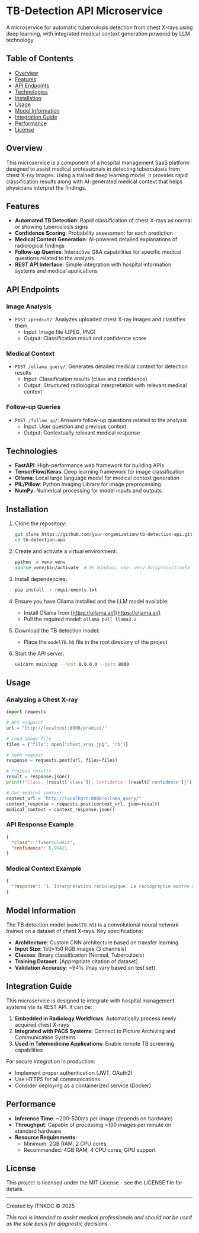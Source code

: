 # TB-Detection API Microservice



A microservice for automatic tuberculosis detection from chest X-rays using deep learning, with integrated medical context generation powered by LLM technology.

## Table of Contents

- [Overview](#overview)
- [Features](#features)
- [API Endpoints](#api-endpoints)
- [Technologies](#technologies)
- [Installation](#installation)
- [Usage](#usage)
- [Model Information](#model-information)
- [Integration Guide](#integration-guide)
- [Performance](#performance)
- [License](#license)

## Overview

This microservice is a component of a hospital management SaaS platform designed to assist medical professionals in detecting tuberculosis from chest X-ray images. Using a trained deep learning model, it provides rapid classification results along with AI-generated medical context that helps physicians interpret the findings.

## Features

- **Automated TB Detection**: Rapid classification of chest X-rays as normal or showing tuberculosis signs
- **Confidence Scoring**: Probability assessment for each prediction
- **Medical Context Generation**: AI-powered detailed explanations of radiological findings
- **Follow-up Queries**: Interactive Q&A capabilities for specific medical questions related to the analysis
- **REST API Interface**: Simple integration with hospital information systems and medical applications

## API Endpoints

### Image Analysis
- `POST /predict/`: Analyzes uploaded chest X-ray images and classifies them
  - Input: Image file (JPEG, PNG)
  - Output: Classification result and confidence score

### Medical Context
- `POST /ollama_query/`: Generates detailed medical context for detection results
  - Input: Classification results (class and confidence)
  - Output: Structured radiological interpretation with relevant medical context

### Follow-up Queries
- `POST /follow_up/`: Answers follow-up questions related to the analysis
  - Input: User question and previous context
  - Output: Contextually relevant medical response

## Technologies

- **FastAPI**: High-performance web framework for building APIs
- **TensorFlow/Keras**: Deep learning framework for image classification
- **Ollama**: Local large language model for medical context generation
- **PIL/Pillow**: Python Imaging Library for image preprocessing
- **NumPy**: Numerical processing for model inputs and outputs

## Installation

1. Clone the repository:
   ```bash
   git clone https://github.com/your-organization/tb-detection-api.git
   cd tb-detection-api
   ```

2. Create and activate a virtual environment:
   ```bash
   python -m venv venv
   source venv/bin/activate  # On Windows, use: venv\Scripts\activate
   ```

3. Install dependencies:
   ```bash
   pip install -r requirements.txt
   ```

4. Ensure you have Ollama installed and the LLM model available:
   - Install Ollama from [https://ollama.ai/](https://ollama.ai/)
   - Pull the required model: `ollama pull llama3.2`

5. Download the TB detection model:
   - Place the `modelTB.h5` file in the root directory of the project
   
6. Start the API server:
   ```bash
   uvicorn main:app --host 0.0.0.0 --port 8000
   ```

## Usage

### Analyzing a Chest X-ray

```python
import requests

# API endpoint
url = "http://localhost:8000/predict/"

# Load image file
files = {"file": open("chest_xray.jpg", "rb")}

# Send request
response = requests.post(url, files=files)

# Process results
result = response.json()
print(f"Class: {result['class']}, Confidence: {result['confidence']}")

# Get medical context
context_url = "http://localhost:8000/ollama_query/"
context_response = requests.post(context_url, json=result)
medical_context = context_response.json()
```

### API Response Example

```json
{
  "class": "Tuberculosis",
  "confidence": 0.96421
}
```

### Medical Context Example

```json
{
  "response": "1. Interprétation radiologique: La radiographie montre une opacité apicale droite mal définie associée à des infiltrats nodulaires diffus de taille variable prédominant dans les lobes supérieurs. On note également une perte de volume dans le lobe supérieur droit et des signes possibles de cavitation...[remaining content]"
}
```

## Model Information

The TB detection model (`modelTB.h5`) is a convolutional neural network trained on a dataset of chest X-rays. Key specifications:

- **Architecture**: Custom CNN architecture based on transfer learning
- **Input Size**: 150×150 RGB images (3 channels)
- **Classes**: Binary classification (Normal, Tuberculosis)
- **Training Dataset**: [Appropriate citation of dataset]
- **Validation Accuracy**: ~94% (may vary based on test set)

## Integration Guide

This microservice is designed to integrate with hospital management systems via its REST API. It can be:

1. **Embedded in Radiology Workflows**: Automatically process newly acquired chest X-rays
2. **Integrated with PACS Systems**: Connect to Picture Archiving and Communication Systems
3. **Used in Telemedicine Applications**: Enable remote TB screening capabilities

For secure integration in production:
- Implement proper authentication (JWT, OAuth2)
- Use HTTPS for all communications
- Consider deploying as a containerized service (Docker)

## Performance

- **Inference Time**: ~200-500ms per image (depends on hardware)
- **Throughput**: Capable of processing ~100 images per minute on standard hardware
- **Resource Requirements**:
  - Minimum: 2GB RAM, 2 CPU cores
  - Recommended: 4GB RAM, 4 CPU cores, GPU support

## License

This project is licensed under the MIT License - see the LICENSE file for details.

---

Created by ITNKOC © 2025

*This tool is intended to assist medical professionals and should not be used as the sole basis for diagnostic decisions.*
